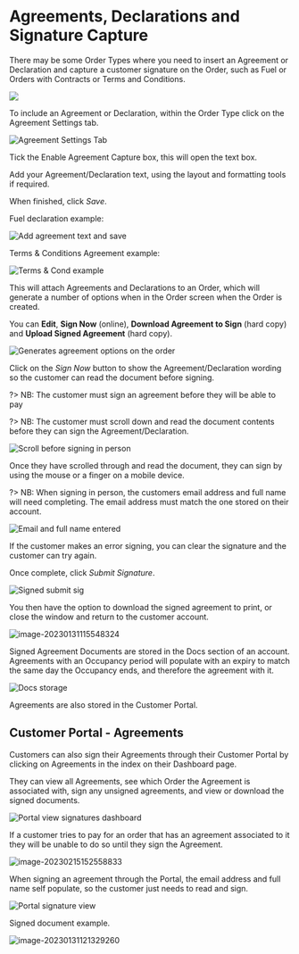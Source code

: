 # Agreements, Declarations and Signature Capture

There may be some Order Types where you need to insert an Agreement or Declaration and capture a customer signature on the Order, such as Fuel or Orders with Contracts or Terms and Conditions.

<a href="https://vimeo.com/802001712" target="_blank"> <img src="https://i.vimeocdn.com/filter/overlay?src0=https%3A%2F%2Fi.vimeocdn.com%2Fvideo%2F1618310960-488d2862e22cc80452710efea57b9733bd0e07ea09ef7b6419d629c34b003511-d_295x166&src1=http%3A%2F%2Ff.vimeocdn.com%2Fp%2Fimages%2Fcrawler_play.png" /> </a>


To include an Agreement or Declaration, within the Order Type click on the Agreement Settings tab.

![Agreement Settings Tab](Agreement%20Settings%20Tab.png)

Tick the Enable Agreement Capture box, this will open the text box.

Add your Agreement/Declaration text, using the layout and formatting tools if required.

When finished, click *Save*.

Fuel declaration example:

![Add agreement text and save](Add%20agreement%20text%20and%20save.png)

Terms & Conditions Agreement example:

![Terms & Cond example](Terms%20&%20Cond%20example.png)

This will attach Agreements and Declarations to an Order, which will generate a number of options when in the Order screen when the Order is created.

You can **Edit**, **Sign Now** (online), **Download Agreement to Sign** (hard copy) and **Upload Signed Agreement** (hard copy).

![Generates agreement options on the order](Generates%20agreement%20options%20on%20the%20order.png)

Click on the *Sign Now* button to show the Agreement/Declaration wording so the customer can read the document before signing.

?> NB: The customer must sign an agreement before they will be able to pay

?> NB: The customer must scroll down and read the document contents before they can sign the Agreement/Declaration.

![Scroll before signing in person](Scroll%20before%20signing%20in%20person.png)

Once they have scrolled through and read the document, they can sign by using the mouse or a finger on a mobile device. 

?> NB: When signing in person, the customers email address and full name will need completing. The email address must match the one stored on their account.

![Email and full name entered](Email%20and%20full%20name%20entered.png)

If the customer makes an error signing, you can clear the signature and the customer can try again.

Once complete, click *Submit Signature*.

![Signed submit sig](Signed%20submit%20sig.png)

You then have the option to download the signed agreement to print, or close the window and return to the customer account.

![image-20230131115548324](image-20230131115548324.png)

Signed Agreement Documents are stored in the Docs section of an account.  Agreements with an Occupancy period will populate with an expiry to match the same day the Occupancy ends, and therefore the agreement with it.

![Docs storage](Docs%20storage.png)

Agreements are also stored in the Customer Portal.

## Customer Portal - Agreements

Customers can also sign their Agreements through their Customer Portal by clicking on Agreements in the index on their Dashboard page.

They can view all Agreements, see which Order the Agreement is associated with, sign any unsigned agreements, and view or download the signed documents.

![Portal view signatures dashboard](Portal%20view%20signatures%20dashboard.png)



If a customer tries to pay for an order that has an agreement associated to it they will be unable to do so until they sign the Agreement.

![image-20230215152558833](image-20230215152558833.png)

When signing an agreement through the Portal, the email address and full name self populate, so the customer just needs to read and sign.

![Portal signature view](Portal%20signature%20view.png)

Signed document example.

![image-20230131121329260](image-20230131121329260.png)